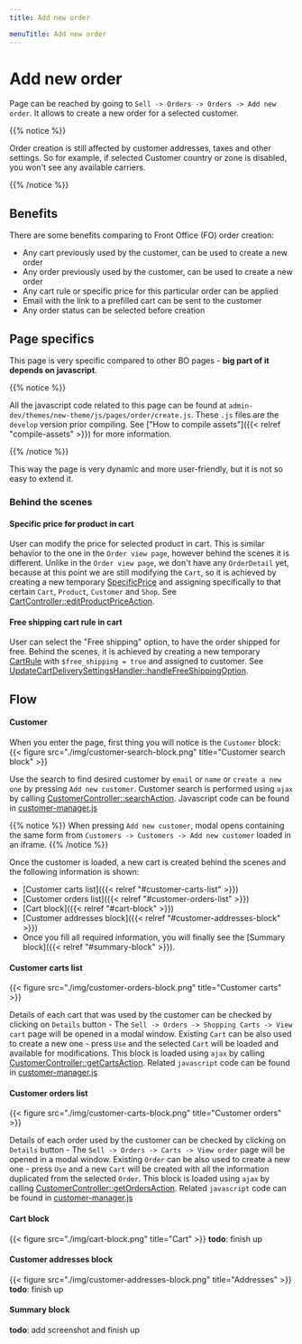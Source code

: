 ```yaml
---
title: Add new order

menuTitle: Add new order
---
```


# Add new order

Page can be reached by going to `Sell -> Orders -> Orders -> Add new order`. It allows to create a new order for a
selected customer.

{{% notice %}}

Order creation is still affected by customer addresses, taxes and other settings. So for example, if selected Customer
country or zone is disabled, you won't see any available carriers.

{{% /notice %}}

## Benefits

There are some benefits comparing to Front Office (FO) order creation:

- Any cart previously used by the customer, can be used to create a new order
- Any order previously used by the customer, can be used to create a new order
- Any cart rule or specific price for this particular order can be applied
- Email with the link to a prefilled cart can be sent to the customer
- Any order status can be selected before creation

## Page specifics

This page is very specific compared to other BO pages - **big part of it depends on javascript**.

{{% notice %}}

All the javascript code related to this page can be found at `admin-dev/themes/new-theme/js/pages/order/create.js`.
These `.js` files are the `develop` version prior compiling. See ["How to compile assets"]({{< relref "compile-assets" >}}) for
more information.

{{% /notice %}}

This way the page is very dynamic and more user-friendly, but it is not so easy to extend it.

### Behind the scenes
#### Specific price for product in cart

User can modify the price for selected product in cart. This is similar behavior to the one in the `Order view page`, however behind the scenes it is different. Unlike in the `Order view page`, we don't have any `OrderDetail` yet, because at this point we are still modifying the `Cart`, so it is achieved by creating a new temporary [SpecificPrice](https://github.com/PrestaShop/PrestaShop/blob/1.7.8.x/classes/SpecificPrice.php) and assigning specifically to that certain `Cart`, `Product`, `Customer` and `Shop`. See [CartController::editProductPriceAction](https://github.com/PrestaShop/PrestaShop/blob/1.7.8.x/src/PrestaShopBundle/Controller/Admin/Sell/Order/CartController.php).

#### Free shipping cart rule in cart

User can select the "Free shipping" option, to have the order shipped for free. Behind the scenes, it is achieved by creating a new temporary [CartRule](https://github.com/PrestaShop/PrestaShop/blob/1.7.8.x/classes/CartRule.php) with `$free_shipping = true` and assigned to customer. See [UpdateCartDeliverySettingsHandler::handleFreeShippingOption](https://github.com/PrestaShop/PrestaShop/blob/1.7.8.x/src/Adapter/Cart/CommandHandler/UpdateCartDeliverySettingsHandler.php).

## Flow

#### Customer

When you enter the page, first thing you will notice is the `Customer` block:
{{< figure src="./img/customer-search-block.png" title="Customer search block" >}}

Use the search to find desired customer by `email` or `name` or `create a new one` by pressing `Add new customer`. Customer search is performed using `ajax` by calling [CustomerController::searchAction](https://github.com/PrestaShop/PrestaShop/blob/develop/src/PrestaShopBundle/Controller/Admin/Sell/Customer/CustomerController.php). Javascript code can be found in [customer-manager.js](https://github.com/PrestaShop/PrestaShop/blob/develop/admin-dev/themes/new-theme/js/pages/order/create/customer-manager.js) 

{{% notice %}}
When pressing `Add new customer`, modal opens containing the same form from `Customers -> Customers -> Add new customer` loaded in an iframe.
{{% /notice %}}

Once the customer is loaded, a new cart is created behind the scenes and the following information is shown:
- [Customer carts list]({{< relref "#customer-carts-list" >}})
- [Customer orders list]({{< relref "#customer-orders-list" >}})
- [Cart block]({{< relref "#cart-block" >}})
- [Customer addresses block]({{< relref "#customer-addresses-block" >}})
- Once you fill all required information, you will finally see the [Summary block]({{< relref "#summary-block" >}}).

#### Customer carts list
{{< figure src="./img/customer-orders-block.png" title="Customer carts" >}} 

Details of each cart that was used by the customer can be checked by clicking on `Details` button - The `Sell -> Orders -> Shopping Carts -> View cart` page will be opened in a modal window.
Existing `Cart` can be also used to create a new one - press `Use` and the selected `Cart` will be loaded and available for modifications.
This block is loaded using `ajax` by calling [CustomerController::getCartsAction](https://github.com/PrestaShop/PrestaShop/blob/develop/src/PrestaShopBundle/Controller/Admin/Sell/Customer/CustomerController.php). Related `javascript` code can be found in [customer-manager.js](https://github.com/PrestaShop/PrestaShop/blob/develop/admin-dev/themes/new-theme/js/pages/order/create/customer-manager.js)

#### Customer orders list
{{< figure src="./img/customer-carts-block.png" title="Customer orders" >}}

Details of each order used by the customer can be checked by clicking on `Details` button - The `Sell -> Orders -> Carts -> View order` page will be opened in a modal window.
Existing `Order` can be also used to create a new one - press `Use` and a new `Cart` will be created with all the information duplicated from the selected `Order`.
This block is loaded using `ajax` by calling [CustomerController::getOrdersAction](https://github.com/PrestaShop/PrestaShop/blob/develop/src/PrestaShopBundle/Controller/Admin/Sell/Customer/CustomerController.php). Related `javascript` code can be found in [customer-manager.js](https://github.com/PrestaShop/PrestaShop/blob/develop/admin-dev/themes/new-theme/js/pages/order/create/customer-manager.js)

#### Cart block
{{< figure src="./img/cart-block.png" title="Cart" >}}
**todo**: finish up
#### Customer addresses block
{{< figure src="./img/customer-addresses-block.png" title="Addresses" >}}
**todo**: finish up

#### Summary block
**todo**: add screenshot and finish up
